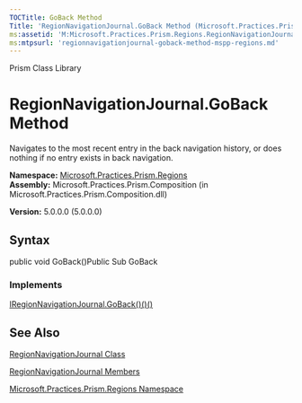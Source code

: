 ```yaml
---
TOCTitle: GoBack Method
Title: 'RegionNavigationJournal.GoBack Method (Microsoft.Practices.Prism.Regions)'
ms:assetid: 'M:Microsoft.Practices.Prism.Regions.RegionNavigationJournal.GoBack'
ms:mtpsurl: 'regionnavigationjournal-goback-method-mspp-regions.md'
---
```


Prism Class Library

RegionNavigationJournal.GoBack Method
=========================================

Navigates to the most recent entry in the back navigation history, or does nothing if no entry exists in back navigation.

**Namespace:** [Microsoft.Practices.Prism.Regions](https://msdn.microsoft.com/library/microsoft.practices.prism.regions)
**Assembly:** Microsoft.Practices.Prism.Composition (in Microsoft.Practices.Prism.Composition.dll)

**Version:** 5.0.0.0 (5.0.0.0)

## Syntax


public void GoBack()Public Sub GoBack
### Implements

[IRegionNavigationJournal.GoBack()()()](https://msdn.microsoft.com/library/microsoft.practices.prism.regions.iregionnavigationjournal.goback)

See Also
--------


[RegionNavigationJournal Class](https://msdn.microsoft.com/library/microsoft.practices.prism.regions.regionnavigationjournal)

[RegionNavigationJournal Members](https://msdn.microsoft.com/allmembers.t:microsoft.practices.prism.regions.regionnavigationjournal)

[Microsoft.Practices.Prism.Regions Namespace](https://msdn.microsoft.com/library/microsoft.practices.prism.regions)
